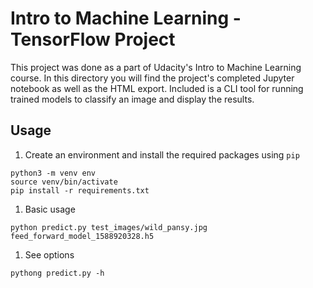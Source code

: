 # Intro to Machine Learning - TensorFlow Project

This project was done as a part of Udacity's Intro to Machine Learning course. In this directory you will find the 
project's completed Jupyter notebook as well as the HTML export. Included is a CLI tool for running trained models to 
classify an image and display the results.

## Usage

1. Create an environment and install the required packages using `pip`
```
python3 -m venv env
source venv/bin/activate
pip install -r requirements.txt
```
1. Basic usage
```
python predict.py test_images/wild_pansy.jpg feed_forward_model_1588920328.h5
```
1. See options
```
pythong predict.py -h
```